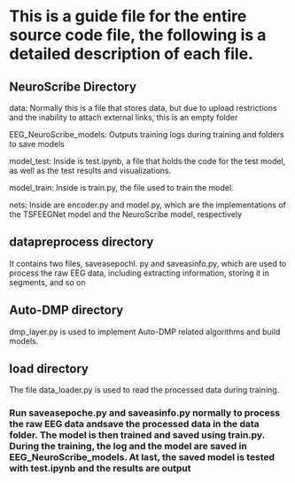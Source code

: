 # This is a guide file for the entire source code file, the following is a detailed description of each file. 

## NeuroScribe Directory

  data: Normally this is a file that stores data, but due to upload restrictions and the inability to attach external links, this is an empty folder
  
  EEG_NeuroScribe_models: Outputs training logs during training and folders to save models
  
  model_test: Inside is test.ipynb, a file that holds the code for the test model, as well as the test results and visualizations. 
  
  model_train: Inside is train.py, the file used to train the model. 
  
  nets: Inside are encoder.py and model.py, which are the implementations of the TSFEEGNet model and the NeuroScribe model, respectively
  
## datapreprocess directory

It contains two files, saveasepochl. py and saveasinfo.py, which are used to process the raw EEG data, including extracting information, storing it in segments, and so on

## Auto-DMP directory

dmp_layer.py is used to implement Auto-DMP related algorithms and build models.

## load directory

The file data_loader.py is used to read the processed data during training. 

### Run saveasepoche.py and saveasinfo.py normally to process the raw EEG data andsave the processed data in the data folder. The model is then trained and saved using train.py. During the training, the log and the model are saved in EEG_NeuroScribe_models. At last, the saved model is tested with test.ipynb and the results are output
